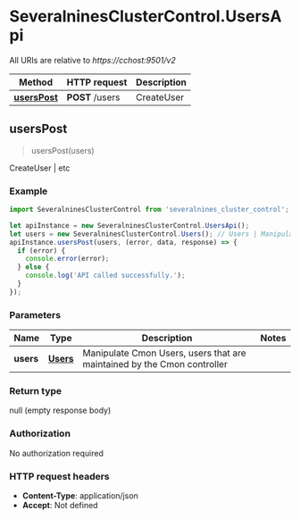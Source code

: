 # SeveralninesClusterControl.UsersApi

All URIs are relative to *https://cchost:9501/v2*

Method | HTTP request | Description
------------- | ------------- | -------------
[**usersPost**](UsersApi.md#usersPost) | **POST** /users | CreateUser | etc



## usersPost

> usersPost(users)

CreateUser | etc

### Example

```javascript
import SeveralninesClusterControl from 'severalnines_cluster_control';

let apiInstance = new SeveralninesClusterControl.UsersApi();
let users = new SeveralninesClusterControl.Users(); // Users | Manipulate Cmon Users, users that are maintained by the Cmon controller
apiInstance.usersPost(users, (error, data, response) => {
  if (error) {
    console.error(error);
  } else {
    console.log('API called successfully.');
  }
});
```

### Parameters


Name | Type | Description  | Notes
------------- | ------------- | ------------- | -------------
 **users** | [**Users**](Users.md)| Manipulate Cmon Users, users that are maintained by the Cmon controller | 

### Return type

null (empty response body)

### Authorization

No authorization required

### HTTP request headers

- **Content-Type**: application/json
- **Accept**: Not defined

